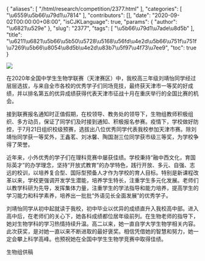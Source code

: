 {
    "aliases": [
        "/html/research/competition/2377.html"
    ],
    "categories": [
        "\u6559\u5b66\u79d1\u7814"
    ],
    "contributors": [],
    "date": "2020-09-02T00:00:00+08:00",
    "isCJKLanguage": true,
    "params": {
        "author": "\u6821\u529e"
    },
    "slug": "2377",
    "tags": [
        "\u5b66\u79d1\u7ade\u8d5b"
    ],
    "title": "\u6211\u6821\u5b66\u5b50\u5728\u5168\u56fd\u4e2d\u5b66\u751f\u751f\u7269\u5b66\u8054\u8d5b\u4e2d\u83b7\u5f97\u4f73\u7ee9",
    "toc": true
}

![](https://cdn.tfls.online/mirror/full/1b20d73a854fb93c1e6bbaec43466630367e61b1.jpg)




  





  





在2020年全国中学生生物学联赛（天津赛区）中，我校高三年级刘靖怡同学经过层层选拔，与来自全市各校的优秀学子们同场竞技，最终获天津市一等奖的好成绩，并以排名第五的优异成绩获得代表天津市征战十月在重庆举行的全国比赛的机会。




 接到联赛报名通知时正值假期，在校领导、教务处的领导下，生物组教师积极组织、多方动员，保证了同学们及时接到通知、积极报名参赛。疫情下，学校做好防控，于7月21日组织校级预赛，选拔出八位优秀同学代表我校参加天津市赛。除刘靖怡同学获一等奖外，王鑫茗、刘冰馨、陶国澍三位同学获市级三等奖，为学校争得了荣誉。




近年来，小外优秀的学子们在理科竞赛中屡获佳绩。学校秉持“融中西文化，育国际英才”的办学理念，坚持“开放式教育”的办学特色，践行开放、多元、自强、志远的校训，以培养复合型、国际型预备人才作为学校的育人目标。特别是新课程改革以来，学校更强调开发学生潜能，培养学生特长，注重学生多元化发展。老师们以教学科研为先导，发挥集体力量，注重学生的学法指导和能力培养，提高学生的学习能力和科学素养，培养出一批批“外语见长全面发展”的优秀学子。




刘靖怡同学从初中起就读于我校，初中毕业以优异的成绩直升入我校高中部。进入高中后，在老师们的关心下，她各科成绩都位居年级前列。在生物老师的指导下，她对生物学科的学习热情持续升温。高二以来，她一直自学大学生物学相关内容。此次获奖，是对她一直以来不断进取的最好褒奖。相信凭借她的智慧和努力，她一定会攀上科学高峰。也预祝她在全国中学生生物学竞赛中取得佳绩。




生物组供稿




  





  



